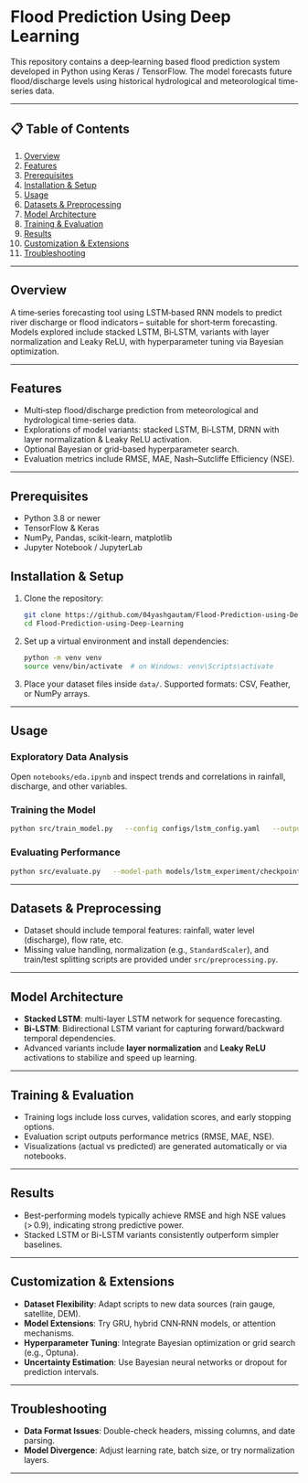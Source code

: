 # Flood Prediction Using Deep Learning

This repository contains a deep‑learning based flood prediction system developed in Python using Keras / TensorFlow. The model forecasts future flood/discharge levels using historical hydrological and meteorological time-series data.

---

## 📋 Table of Contents

1. [Overview](#overview)  
2. [Features](#features)  
3. [Prerequisites](#prerequisites)  
4. [Installation & Setup](#installation--setup)  
5. [Usage](#usage)  
6. [Datasets & Preprocessing](#datasets--preprocessing)  
7. [Model Architecture](#model-architecture)  
8. [Training & Evaluation](#training--evaluation)  
9. [Results](#results)  
10. [Customization & Extensions](#customization--extensions)  
11. [Troubleshooting](#troubleshooting)

---

## Overview

A time‑series forecasting tool using LSTM‑based RNN models to predict river discharge or flood indicators – suitable for short‑term forecasting. Models explored include stacked LSTM, Bi‑LSTM, variants with layer normalization and Leaky ReLU, with hyperparameter tuning via Bayesian optimization.

---

## Features

- Multi‑step flood/discharge prediction from meteorological and hydrological time-series data.  
- Explorations of model variants: stacked LSTM, Bi‑LSTM, DRNN with layer normalization & Leaky ReLU activation.  
- Optional Bayesian or grid-based hyperparameter search.  
- Evaluation metrics include RMSE, MAE, Nash–Sutcliffe Efficiency (NSE).

---

## Prerequisites

- Python 3.8 or newer  
- TensorFlow & Keras  
- NumPy, Pandas, scikit-learn, matplotlib  
- Jupyter Notebook / JupyterLab  

## Installation & Setup

1. Clone the repository:
   ```bash
   git clone https://github.com/04yashgautam/Flood-Prediction-using-Deep-Learning.git
   cd Flood-Prediction-using-Deep-Learning
   ```
2. Set up a virtual environment and install dependencies:
   ```bash
   python -m venv venv
   source venv/bin/activate  # on Windows: venv\Scripts\activate
   ```
3. Place your dataset files inside `data/`. Supported formats: CSV, Feather, or NumPy arrays.

---

## Usage

### Exploratory Data Analysis
Open `notebooks/eda.ipynb` and inspect trends and correlations in rainfall, discharge, and other variables.

### Training the Model
```bash
python src/train_model.py   --config configs/lstm_config.yaml   --output-dir models/lstm_experiment
```

### Evaluating Performance
```bash
python src/evaluate.py   --model-path models/lstm_experiment/checkpoint.h5   --test-data data/test_dataset.csv
```

---

## Datasets & Preprocessing

- Dataset should include temporal features: rainfall, water level (discharge), flow rate, etc.  
- Missing value handling, normalization (e.g., `StandardScaler`), and train/test splitting scripts are provided under `src/preprocessing.py`.

---

## Model Architecture

- **Stacked LSTM**: multi-layer LSTM network for sequence forecasting.  
- **Bi-LSTM**: Bidirectional LSTM variant for capturing forward/backward temporal dependencies.  
- Advanced variants include **layer normalization** and **Leaky ReLU** activations to stabilize and speed up learning.

---

## Training & Evaluation

- Training logs include loss curves, validation scores, and early stopping options.  
- Evaluation script outputs performance metrics (RMSE, MAE, NSE).  
- Visualizations (actual vs predicted) are generated automatically or via notebooks.

---

## Results

- Best-performing models typically achieve RMSE and high NSE values (> 0.9), indicating strong predictive power.  
- Stacked LSTM or Bi-LSTM variants consistently outperform simpler baselines.

---

## Customization & Extensions

- **Dataset Flexibility**: Adapt scripts to new data sources (rain gauge, satellite, DEM).  
- **Model Extensions**: Try GRU, hybrid CNN‑RNN models, or attention mechanisms.  
- **Hyperparameter Tuning**: Integrate Bayesian optimization or grid search (e.g., Optuna).  
- **Uncertainty Estimation**: Use Bayesian neural networks or dropout for prediction intervals.

---

## Troubleshooting

- **Data Format Issues**: Double-check headers, missing columns, and date parsing.  
- **Model Divergence**: Adjust learning rate, batch size, or try normalization layers.

---
